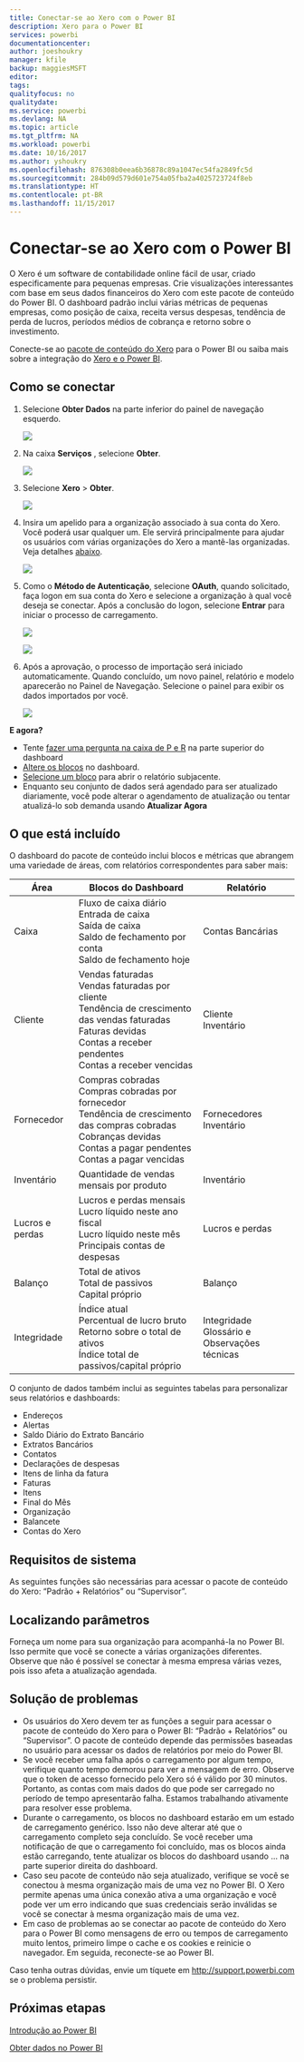 ```yaml
---
title: Conectar-se ao Xero com o Power BI
description: Xero para o Power BI
services: powerbi
documentationcenter: 
author: joeshoukry
manager: kfile
backup: maggiesMSFT
editor: 
tags: 
qualityfocus: no
qualitydate: 
ms.service: powerbi
ms.devlang: NA
ms.topic: article
ms.tgt_pltfrm: NA
ms.workload: powerbi
ms.date: 10/16/2017
ms.author: yshoukry
ms.openlocfilehash: 876308b0eea6b36878c89a1047ec54fa2849fc5d
ms.sourcegitcommit: 284b09d579d601e754a05fba2a4025723724f8eb
ms.translationtype: HT
ms.contentlocale: pt-BR
ms.lasthandoff: 11/15/2017
---
```

# <a name="connect-to-xero-with-power-bi"></a>Conectar-se ao Xero com o Power BI
O Xero é um software de contabilidade online fácil de usar, criado especificamente para pequenas empresas. Crie visualizações interessantes com base em seus dados financeiros do Xero com este pacote de conteúdo do Power BI. O dashboard padrão inclui várias métricas de pequenas empresas, como posição de caixa, receita versus despesas, tendência de perda de lucros, períodos médios de cobrança e retorno sobre o investimento.

Conecte-se ao [pacote de conteúdo do Xero](https://app.powerbi.com/getdata/services/xero) para o Power BI ou saiba mais sobre a integração do [Xero e o Power BI](https://help.xero.com/Power-BI).

## <a name="how-to-connect"></a>Como se conectar
1. Selecione **Obter Dados** na parte inferior do painel de navegação esquerdo.
   
   ![](media/service-connect-to-xero/getdata.png)
2. Na caixa **Serviços** , selecione **Obter**.
   
   ![](media/service-connect-to-xero/services.png)
3. Selecione **Xero** \> **Obter**.
   
   ![](media/service-connect-to-xero/connect.png)
4. Insira um apelido para a organização associado à sua conta do Xero. Você poderá usar qualquer um. Ele servirá principalmente para ajudar os usuários com várias organizações do Xero a mantê-las organizadas. Veja detalhes [abaixo](#FindingParams).
   
   ![](media/service-connect-to-xero/params.png)
5. Como o **Método de Autenticação**, selecione **OAuth**, quando solicitado, faça logon em sua conta do Xero e selecione a organização à qual você deseja se conectar. Após a conclusão do logon, selecione **Entrar** para iniciar o processo de carregamento.
   
    ![](media/service-connect-to-xero/creds.png)
   
    ![](media/service-connect-to-xero/creds2.png)
6. Após a aprovação, o processo de importação será iniciado automaticamente. Quando concluído, um novo painel, relatório e modelo aparecerão no Painel de Navegação. Selecione o painel para exibir os dados importados por você.
   
     ![](media/service-connect-to-xero/dashboard.png)

**E agora?**

* Tente [fazer uma pergunta na caixa de P e R](service-q-and-a.md) na parte superior do dashboard
* [Altere os blocos](service-dashboard-edit-tile.md) no dashboard.
* [Selecione um bloco](service-dashboard-tiles.md) para abrir o relatório subjacente.
* Enquanto seu conjunto de dados será agendado para ser atualizado diariamente, você pode alterar o agendamento de atualização ou tentar atualizá-lo sob demanda usando **Atualizar Agora**

## <a name="whats-included"></a>O que está incluído
O dashboard do pacote de conteúdo inclui blocos e métricas que abrangem uma variedade de áreas, com relatórios correspondentes para saber mais:  

| Área | Blocos do Dashboard | Relatório |
| --- | --- | --- |
| Caixa |Fluxo de caixa diário <br>Entrada de caixa <br>Saída de caixa <br>Saldo de fechamento por conta <br>Saldo de fechamento hoje |Contas Bancárias |
| Cliente |Vendas faturadas <br>Vendas faturadas por cliente <br>Tendência de crescimento das vendas faturadas <br>Faturas devidas <br>Contas a receber pendentes <br>Contas a receber vencidas |Cliente <br>Inventário |
| Fornecedor |Compras cobradas <br>Compras cobradas por fornecedor <br>Tendência de crescimento das compras cobradas <br> Cobranças devidas <br>Contas a pagar pendentes <br>Contas a pagar vencidas |Fornecedores <br>Inventário |
| Inventário |Quantidade de vendas mensais por produto |Inventário |
| Lucros e perdas |Lucros e perdas mensais <br>Lucro líquido neste ano fiscal <br>Lucro líquido neste mês <br>Principais contas de despesas |Lucros e perdas |
| Balanço |Total de ativos <br>Total de passivos <br>Capital próprio |Balanço |
| Integridade |Índice atual <br>Percentual de lucro bruto <br> Retorno sobre o total de ativos <br>Índice total de passivos/capital próprio |Integridade <br>Glossário e Observações técnicas |

O conjunto de dados também inclui as seguintes tabelas para personalizar seus relatórios e dashboards:  

* Endereços  
* Alertas  
* Saldo Diário do Extrato Bancário  
* Extratos Bancários  
* Contatos  
* Declarações de despesas  
* Itens de linha da fatura  
* Faturas  
* Itens  
* Final do Mês  
* Organização  
* Balancete  
* Contas do Xero

## <a name="system-requirements"></a>Requisitos de sistema
As seguintes funções são necessárias para acessar o pacote de conteúdo do Xero: “Padrão + Relatórios” ou “Supervisor”.

<a name="FindingParams"></a>

## <a name="finding-parameters"></a>Localizando parâmetros
Forneça um nome para sua organização para acompanhá-la no Power BI. Isso permite que você se conecte a várias organizações diferentes. Observe que não é possível se conectar à mesma empresa várias vezes, pois isso afeta a atualização agendada.   

## <a name="troubleshooting"></a>Solução de problemas
* Os usuários do Xero devem ter as funções a seguir para acessar o pacote de conteúdo do Xero para o Power BI: “Padrão + Relatórios” ou “Supervisor”. O pacote de conteúdo depende das permissões baseadas no usuário para acessar os dados de relatórios por meio do Power BI.  
* Se você receber uma falha após o carregamento por algum tempo, verifique quanto tempo demorou para ver a mensagem de erro. Observe que o token de acesso fornecido pelo Xero só é válido por 30 minutos. Portanto, as contas com mais dados do que pode ser carregado no período de tempo apresentarão falha. Estamos trabalhando ativamente para resolver esse problema.
* Durante o carregamento, os blocos no dashboard estarão em um estado de carregamento genérico. Isso não deve alterar até que o carregamento completo seja concluído. Se você receber uma notificação de que o carregamento foi concluído, mas os blocos ainda estão carregando, tente atualizar os blocos do dashboard usando ... na parte superior direita do dashboard.
* Caso seu pacote de conteúdo não seja atualizado, verifique se você se conectou à mesma organização mais de uma vez no Power BI. O Xero permite apenas uma única conexão ativa a uma organização e você pode ver um erro indicando que suas credenciais serão inválidas se você se conectar à mesma organização mais de uma vez.  
* Em caso de problemas ao se conectar ao pacote de conteúdo do Xero para o Power BI como mensagens de erro ou tempos de carregamento muito lentos, primeiro limpe o cache e os cookies e reinicie o navegador. Em seguida, reconecte-se ao Power BI.  

Caso tenha outras dúvidas, envie um tíquete em http://support.powerbi.com se o problema persistir.

## <a name="next-steps"></a>Próximas etapas
[Introdução ao Power BI](service-get-started.md)

[Obter dados no Power BI](service-get-data.md)

